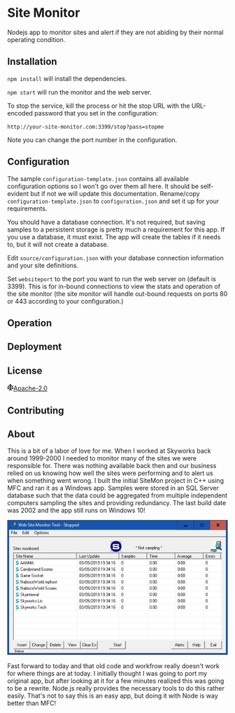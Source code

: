 # Site Monitor

Nodejs app to monitor sites and alert if they are not abiding by their normal operating condition.

## Installation

`npm install` will install the dependencies.

`npm start` will run the monitor and the web server.

To stop the service, kill the process or hit the stop URL with the URL-encoded password that you set in the configuration:

```
http://your-site-monitor.com:3399/stop?pass=stopme
```

Note you can change the port number in the configuration.

## Configuration

The sample `configuration-template.json` contains all available configuration options
so I won't go over them all here. It should be self-evident but if not we will update this documentation. Rename/copy
`configuration-template.json` to `configuration.json` and set it up for your requirements.

You should have a database connection. It's not required, but saving samples to a persistent storage
is pretty much a requirement for this app. If you use a database, it must exist. The app will
create the tables if it needs to, but it will not create a database.

Edit `source/configuration.json` with your database connection information and your site definitions.

Set `websiteport` to the port you want to run the web server on (default is 3399). This is for in-bound connections to
view the stats and operation of the site monitor (the site monitor will handle out-bound requests on
ports 80 or 443 according to your configuration.)

## Operation

## Deployment

## License

<svg class="octicon octicon-law mr-1" viewBox="0 0 14 16" version="1.1" width="14" height="16" aria-hidden="true"><path fill-rule="evenodd" d="M7 4c-.83 0-1.5-.67-1.5-1.5S6.17 1 7 1s1.5.67 1.5 1.5S7.83 4 7 4zm7 6c0 1.11-.89 2-2 2h-1c-1.11 0-2-.89-2-2l2-4h-1c-.55 0-1-.45-1-1H8v8c.42 0 1 .45 1 1h1c.42 0 1 .45 1 1H3c0-.55.58-1 1-1h1c0-.55.58-1 1-1h.03L6 5H5c0 .55-.45 1-1 1H3l2 4c0 1.11-.89 2-2 2H2c-1.11 0-2-.89-2-2l2-4H1V5h3c0-.55.45-1 1-1h4c.55 0 1 .45 1 1h3v1h-1l2 4zM2.5 7L1 10h3L2.5 7zM13 10l-1.5-3-1.5 3h3z"></path></svg>[Apache-2.0](https://www.apache.org/licenses/LICENSE-2.0)
        
## Contributing

## About

This is a bit of a labor of love for me. When I worked at Skyworks back around 1999-2000 I needed to monitor
many of the sites we were responsible for. There was nothing available back then and our business relied on
us knowing how well the sites were performing and to alert us when something went wrong. I built the initial
SiteMon project in C++ using MFC and ran it as a Windows app. Samples were stored in an SQL Server database
such that the data could be aggregated from multiple independent computers sampling the sites and providing
redundancy. The last build date was 2002 and the app still runs on Windows 10!

![Original SiteMon Windows app](assets/sitemon.jpg)

Fast forward to today and that old code and workfrow really doesn't work for where things are at today. I
initially thought I was going to port my original app, but after looking at it for a few minutes realized this
was going to be a rewrite. Node.js really provides the necessary tools to do this rather easily. That's not to
say this is an easy app, but doing it with Node is way better than MFC!
